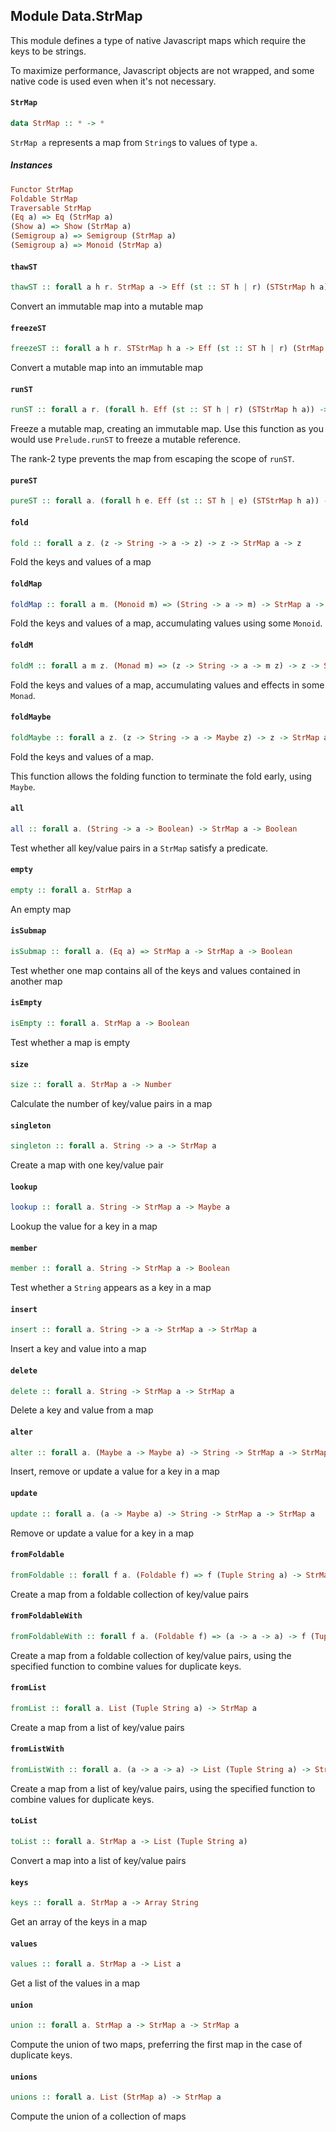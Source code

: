 ## Module Data.StrMap

This module defines a type of native Javascript maps which
require the keys to be strings.

To maximize performance, Javascript objects are not wrapped,
and some native code is used even when it's not necessary.

#### `StrMap`

``` purescript
data StrMap :: * -> *
```

`StrMap a` represents a map from `String`s to values of type `a`.

##### Instances
``` purescript
Functor StrMap
Foldable StrMap
Traversable StrMap
(Eq a) => Eq (StrMap a)
(Show a) => Show (StrMap a)
(Semigroup a) => Semigroup (StrMap a)
(Semigroup a) => Monoid (StrMap a)
```

#### `thawST`

``` purescript
thawST :: forall a h r. StrMap a -> Eff (st :: ST h | r) (STStrMap h a)
```

Convert an immutable map into a mutable map

#### `freezeST`

``` purescript
freezeST :: forall a h r. STStrMap h a -> Eff (st :: ST h | r) (StrMap a)
```

Convert a mutable map into an immutable map

#### `runST`

``` purescript
runST :: forall a r. (forall h. Eff (st :: ST h | r) (STStrMap h a)) -> Eff r (StrMap a)
```

Freeze a mutable map, creating an immutable map. Use this function as you would use
`Prelude.runST` to freeze a mutable reference.

The rank-2 type prevents the map from escaping the scope of `runST`.

#### `pureST`

``` purescript
pureST :: forall a. (forall h e. Eff (st :: ST h | e) (STStrMap h a)) -> StrMap a
```

#### `fold`

``` purescript
fold :: forall a z. (z -> String -> a -> z) -> z -> StrMap a -> z
```

Fold the keys and values of a map

#### `foldMap`

``` purescript
foldMap :: forall a m. (Monoid m) => (String -> a -> m) -> StrMap a -> m
```

Fold the keys and values of a map, accumulating values using
some `Monoid`.

#### `foldM`

``` purescript
foldM :: forall a m z. (Monad m) => (z -> String -> a -> m z) -> z -> StrMap a -> m z
```

Fold the keys and values of a map, accumulating values and effects in
some `Monad`.

#### `foldMaybe`

``` purescript
foldMaybe :: forall a z. (z -> String -> a -> Maybe z) -> z -> StrMap a -> z
```

Fold the keys and values of a map.

This function allows the folding function to terminate the fold early,
using `Maybe`.

#### `all`

``` purescript
all :: forall a. (String -> a -> Boolean) -> StrMap a -> Boolean
```

Test whether all key/value pairs in a `StrMap` satisfy a predicate.

#### `empty`

``` purescript
empty :: forall a. StrMap a
```

An empty map

#### `isSubmap`

``` purescript
isSubmap :: forall a. (Eq a) => StrMap a -> StrMap a -> Boolean
```

Test whether one map contains all of the keys and values contained in another map

#### `isEmpty`

``` purescript
isEmpty :: forall a. StrMap a -> Boolean
```

Test whether a map is empty

#### `size`

``` purescript
size :: forall a. StrMap a -> Number
```

Calculate the number of key/value pairs in a map

#### `singleton`

``` purescript
singleton :: forall a. String -> a -> StrMap a
```

Create a map with one key/value pair

#### `lookup`

``` purescript
lookup :: forall a. String -> StrMap a -> Maybe a
```

Lookup the value for a key in a map

#### `member`

``` purescript
member :: forall a. String -> StrMap a -> Boolean
```

Test whether a `String` appears as a key in a map

#### `insert`

``` purescript
insert :: forall a. String -> a -> StrMap a -> StrMap a
```

Insert a key and value into a map

#### `delete`

``` purescript
delete :: forall a. String -> StrMap a -> StrMap a
```

Delete a key and value from a map

#### `alter`

``` purescript
alter :: forall a. (Maybe a -> Maybe a) -> String -> StrMap a -> StrMap a
```

Insert, remove or update a value for a key in a map

#### `update`

``` purescript
update :: forall a. (a -> Maybe a) -> String -> StrMap a -> StrMap a
```

Remove or update a value for a key in a map

#### `fromFoldable`

``` purescript
fromFoldable :: forall f a. (Foldable f) => f (Tuple String a) -> StrMap a
```

Create a map from a foldable collection of key/value pairs

#### `fromFoldableWith`

``` purescript
fromFoldableWith :: forall f a. (Foldable f) => (a -> a -> a) -> f (Tuple String a) -> StrMap a
```

Create a map from a foldable collection of key/value pairs, using the
specified function to combine values for duplicate keys.

#### `fromList`

``` purescript
fromList :: forall a. List (Tuple String a) -> StrMap a
```

Create a map from a list of key/value pairs

#### `fromListWith`

``` purescript
fromListWith :: forall a. (a -> a -> a) -> List (Tuple String a) -> StrMap a
```

Create a map from a list of key/value pairs, using the specified function
to combine values for duplicate keys.

#### `toList`

``` purescript
toList :: forall a. StrMap a -> List (Tuple String a)
```

Convert a map into a list of key/value pairs

#### `keys`

``` purescript
keys :: forall a. StrMap a -> Array String
```

Get an array of the keys in a map

#### `values`

``` purescript
values :: forall a. StrMap a -> List a
```

Get a list of the values in a map

#### `union`

``` purescript
union :: forall a. StrMap a -> StrMap a -> StrMap a
```

Compute the union of two maps, preferring the first map in the case of
duplicate keys.

#### `unions`

``` purescript
unions :: forall a. List (StrMap a) -> StrMap a
```

Compute the union of a collection of maps


